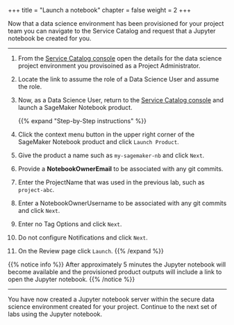 +++
title = "Launch a notebook"
chapter = false
weight = 2
+++

Now that a data science environment has been provisioned for your project team you can navigate to the Service Catalog and request that a Jupyter notebook be created for you.

---

1. From the [Service Catalog console](https://console.aws.amazon.com/servicecatalog/home?isSceuc=true#/stacks) open the details for the data science project environment you provisoined as a Project Administrator.  
1. Locate the link to assume the role of a Data Science User and assume the role.
1. Now, as a Data Science User, return to the [Service Catalog console](https://console.aws.amazon.com/servicecatalog/home?isSceuc=true#/products) and launch a SageMaker Notebook product.

    {{% expand "Step-by-Step instructions" %}}
1. Click the context menu button in the upper right corner of the SageMaker Notebook product and click `Launch Product`.
1. Give the product a name such as `my-sagemaker-nb` and click `Next`.
1. Provide a **NotebookOwnerEmail** to be associated with any git commits.
1. Enter the ProjectName that was used in the previous lab, such as `project-abc`.
1. Enter a NotebookOwnerUsername to be associated with any git commits and click `Next`.
1. Enter no Tag Options and click `Next`.
1. Do not configure Notifications and click `Next`.
1. On the Review page click `Launch`.
    {{% /expand %}}

{{% notice info %}}
After approximately 5 minutes the Jupyter notebook will become available and the provisioned product outputs will include a link to open the Jupyter notebook. 
{{% /notice %}}

---

You have now created a Jupyter notebook server within the secure data science environment created for your project.  Continue to the next set of labs using the Jupyter notebook.